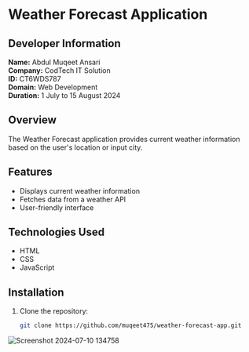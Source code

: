 
# Weather Forecast Application

## Developer Information
**Name:** Abdul Muqeet Ansari  
**Company:** CodTech IT Solution  
**ID:** CT6WDS787  
**Domain:** Web Development  
**Duration:** 1 July to 15 August 2024  

## Overview

The Weather Forecast application provides current weather information based on the user's location or input city.

## Features

- Displays current weather information
- Fetches data from a weather API
- User-friendly interface

## Technologies Used

- HTML
- CSS
- JavaScript

## Installation

1. Clone the repository:
   ```bash
   git clone https://github.com/muqeet475/weather-forecast-app.git

  ![Screenshot 2024-07-10 134758](https://github.com/muqeet475/weather-forecast-app/assets/174495564/6702734b-e8c5-4386-801c-8128383fb66e)


